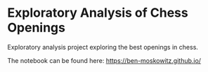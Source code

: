 # Exploratory Analysis of Chess Openings
Exploratory analysis project exploring the best openings in chess. 

The notebook can be found here: https://ben-moskowitz.github.io/
